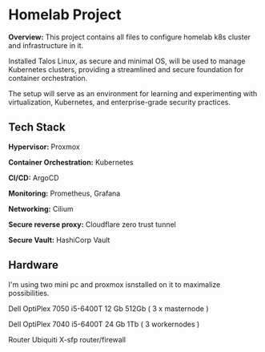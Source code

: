 # Homelab Project

**Overview:**
This project contains all files to configure homelab k8s cluster and infrastructure in it.

Installed Talos Linux, as secure and minimal OS, will be used to manage Kubernetes clusters, providing a streamlined and secure foundation for container orchestration. 

The setup will serve as an environment for learning and experimenting with virtualization, Kubernetes, and enterprise-grade security practices.

## Tech Stack

**Hypervisor:** Proxmox

**Container Orchestration:** Kubernetes

**CI/CD:** ArgoCD

**Monitoring:** Prometheus, Grafana

**Networking:** Cilium

**Secure reverse proxy:** Cloudflare zero trust tunnel

**Secure Vault:** HashiCorp Vault

## Hardware

I'm using two mini pc and proxmox isnstalled on it to maximalize possibilities.

Dell OptiPlex 7050 i5-6400T 12 Gb 512Gb ( 3 x masternode )

Dell OptiPlex 7040 i5-6400T 24 Gb 1Tb ( 3 workernodes )

Router Ubiquiti X-sfp router/firewall
